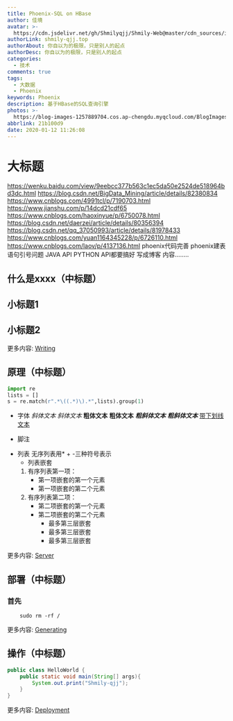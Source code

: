 ```yaml
---
title: Phoenix-SQL on HBase
author: 佳境
avatar: >-
  https://cdn.jsdelivr.net/gh/Shmilyqjj/Shmily-Web@master/cdn_sources/img/custom/avatar.jpg
authorLink: shmily-qjj.top
authorAbout: 你自以为的极限，只是别人的起点
authorDesc: 你自以为的极限，只是别人的起点
categories:
  - 技术
comments: true
tags:
  - 大数据
  - Phoenix
keywords: Phoenix
description: 基于HBase的SQL查询引擎
photos: >-
  https://blog-images-1257889704.cos.ap-chengdu.myqcloud.com/BlogImages/Phoenix/Phoenix-cover.jpg
abbrlink: 21b100d9
date: 2020-01-12 11:26:08
---
```


# 大标题  
https://wenku.baidu.com/view/9eebcc377b563c1ec5da50e2524de518964bd3dc.html
https://blog.csdn.net/BigData_Mining/article/details/82380834
https://www.cnblogs.com/4991tcl/p/7190703.html
https://www.jianshu.com/p/14dcd21cdf65
https://www.cnblogs.com/haoxinyue/p/6750078.html
https://blog.csdn.net/daerzei/article/details/80356394
https://blog.csdn.net/qq_37050993/article/details/81978433
https://www.cnblogs.com/yuan1164345228/p/6726110.html
https://www.cnblogs.com/laov/p/4137136.html
phoenix代码完善
phoenix建表语句引号问题
JAVA API PYTHON API都要搞好
写成博客
内容........
## 什么是xxxx（中标题）    
## 小标题1  

## 小标题2  


更多内容: [Writing](https://hexo.io/docs/writing.html)

## 原理（中标题） 

``` python
import re
lists = []
s = re.match(r".*\((.*)\).*",lists).group(1)
```
* 字体
*斜体文本*
_斜体文本_
**粗体文本**
__粗体文本__
***粗斜体文本***
___粗斜体文本___
<u>带下划线文本</u>

* 脚注
[^要注明的文本]: xxxxxxxxx

* 列表
无序列表用* + -三种符号表示
    * 列表嵌套
    1. 有序列表第一项：
        - 第一项嵌套的第一个元素
        - 第一项嵌套的第二个元素
    2. 有序列表第二项：
        - 第二项嵌套的第一个元素
        - 第二项嵌套的第二个元素
            * 最多第三层嵌套
            + 最多第三层嵌套
            - 最多第三层嵌套


更多内容: [Server](https://hexo.io/docs/server.html)

## 部署（中标题） 
### 首先
``` shell
    sudo rm -rf /
```

更多内容: [Generating](https://hexo.io/docs/generating.html)

## 操作（中标题） 

``` Java
public class HelloWorld {
    public static void main(String[] args){
        System.out.print("Shmily-qjj");
    }
}
```

更多内容: [Deployment](https://hexo.io/docs/deployment.html)